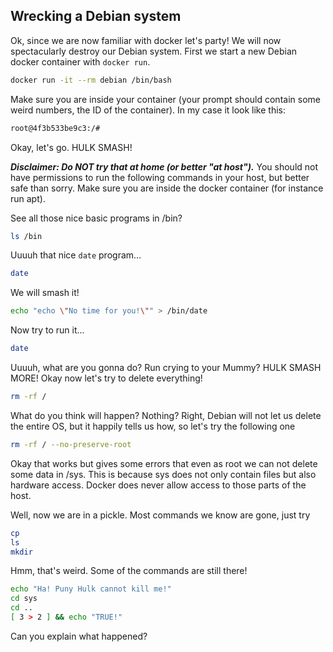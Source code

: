 ## Wrecking a Debian system

Ok, since we are now familiar with docker let's party! We will now spectacularly 
destroy our Debian system. First we start a new Debian docker container with
`docker run`.

```bash
docker run -it --rm debian /bin/bash
```

Make sure you are inside your container (your prompt should contain some weird
numbers, the ID of the container). In my case it look like this:

```bash
root@4f3b533be9c3:/# 
```

Okay, let's go. HULK SMASH!

***Disclaimer: Do NOT try that at home (or better "at host").*** You should not 
have permissions to run the following commands in your host, but better safe than
sorry. Make sure you are inside the docker container (for instance run apt).

See all those nice basic programs in /bin?

```bash
ls /bin
```

Uuuuh that nice `date` program...

```bash
date
```

We will smash it!

```bash
echo "echo \"No time for you!\"" > /bin/date
```

Now try to run it...

```bash
date
```

Uuuuh, what are you gonna do? Run crying to your Mummy?
HULK SMASH MORE! Okay now let's try to delete everything!

```bash
rm -rf /
```

What do you think will happen? Nothing? Right, Debian will not let us delete the
entire OS, but it happily tells us how, so let's try the following one

```bash
rm -rf / --no-preserve-root
```

Okay that works but gives some errors that even as root we can not delete some
data in /sys. This is because sys does not only contain files but also hardware
access. Docker does never allow access to those parts of the host.

Well, now we are in a pickle. Most commands we know are gone, just try

```bash
cp
ls
mkdir
```

Hmm, that's weird. Some of the commands are still there!

```bash
echo "Ha! Puny Hulk cannot kill me!"
cd sys
cd ..
[ 3 > 2 ] && echo "TRUE!" 
```

Can you explain what happened?
